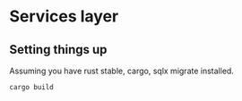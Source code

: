 # Services layer

## Setting things up

Assuming you have rust stable, cargo, sqlx migrate installed.

```shell
cargo build
```